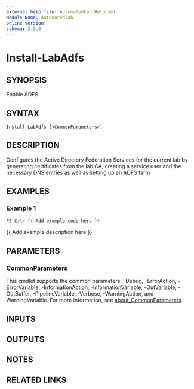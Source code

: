 ```yaml
---
external help file: AutomatedLab.Help.xml
Module Name: automatedlab
online version:
schema: 2.0.0
---
```


# Install-LabAdfs

## SYNOPSIS
Enable ADFS

## SYNTAX

```
Install-LabAdfs [<CommonParameters>]
```

## DESCRIPTION
Configures the Active Directory Federation Services for the current lab by generating certificates from the lab CA, creating a service user and the necessary DNS entries as well as setting up an ADFS farm

## EXAMPLES

### Example 1
```powershell
PS C:\> {{ Add example code here }}
```

{{ Add example description here }}

## PARAMETERS

### CommonParameters
This cmdlet supports the common parameters: -Debug, -ErrorAction, -ErrorVariable, -InformationAction, -InformationVariable, -OutVariable, -OutBuffer, -PipelineVariable, -Verbose, -WarningAction, and -WarningVariable. For more information, see [about_CommonParameters](http://go.microsoft.com/fwlink/?LinkID=113216).

## INPUTS

## OUTPUTS

## NOTES

## RELATED LINKS
